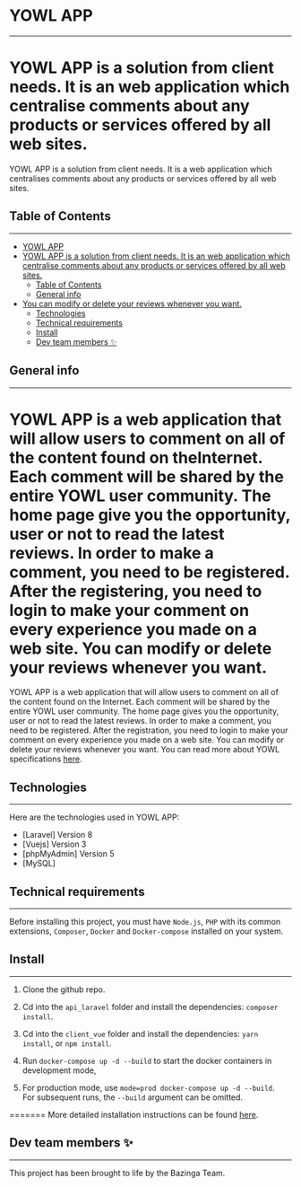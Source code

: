 # YOWL APP
***
YOWL APP is a solution from client needs. It is an web application which centralise comments about any products or services offered by all web sites.
=======
YOWL APP is a solution from client needs. It is a web application which centralises comments about any products or services offered by all web sites.

## Table of Contents
***
- [YOWL APP](#yowl-app)
- [YOWL APP is a solution from client needs. It is an web application which centralise comments about any products or services offered by all web sites.](#yowl-app-is-a-solution-from-client-needs-it-is-an-web-application-which-centralise-comments-about-any-products-or-services-offered-by-all-web-sites)
  - [Table of Contents](#table-of-contents)
  - [General info](#general-info)
- [You can modify or delete your reviews whenever you want.](#you-can-modify-or-delete-your-reviews-whenever-you-want)
  - [Technologies](#technologies)
  - [Technical requirements](#technical-requirements)
  - [Install](#install)
  - [Dev team members ✨](#dev-team-members-)

## General info
***
YOWL APP is a web application that will allow users to comment on all of the content found on theInternet. Each comment will be shared by the entire YOWL user community. The home page give you the opportunity, user or not to read the latest reviews.
In order to make a comment, you need to be registered.
After the registering, you need to login to make your comment on every experience you made on a web site.
You can modify or delete your reviews whenever you want.
=======
YOWL APP is a web application that will allow users to comment on all of the content found on the Internet. Each comment will be shared by the entire YOWL user community. The home page gives you the opportunity, user or not to read the latest reviews.
In order to make a comment, you need to be registered.
After the registration, you need to login to make your comment on every experience you made on a web site.
You can modify or delete your reviews whenever you want.
You can read more about YOWL specifications [here](documents/specifications.md).

## Technologies
***
Here are the technologies used in YOWL APP:
* [Laravel] Version 8
* [Vuejs] Version 3
* [phpMyAdmin] Version 5
* [MySQL]

## Technical requirements
***
Before installing this project, you must have ```Node.js```, ```PHP``` with its common extensions, ```Composer```, ```Docker``` and ```Docker-compose``` installed on your system.

## Install
***
1. Clone the github repo.

2. Cd into the `api_laravel` folder and install the dependencies: ```composer install```.

3. Cd into the ```client_vue``` folder and install the dependencies: ```yarn install```, or ```npm install```.

4. Run ```docker-compose up -d --build``` to start the docker containers in development mode,

5. For production mode, use ```mode=prod docker-compose up -d --build```.  
   For subsequent runs, the ```--build``` argument can be omitted.

=======
More detailed installation instructions can be found [here](documents/installation.md).

## Dev team members ✨
***
This project has been brought to life by the Bazinga Team.
